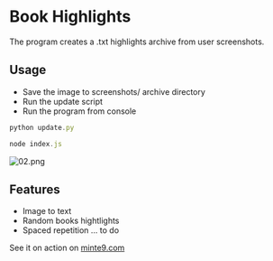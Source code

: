 # Book Highlights

The program creates a .txt highlights archive from user screenshots.

## Usage
- Save the image to screenshots/ archive directory
- Run the update script
- Run the program from console

~~~js
python update.py
~~~

~~~js
node index.js
~~~

![02.png](https://www.minte9.com/lib/images/github/book-highlights/highlight_02.png)

## Features
- Image to text
- Random books hightlights
- Spaced repetition ... to do


See it on action on [minte9.com](https://www.minte9.com)
